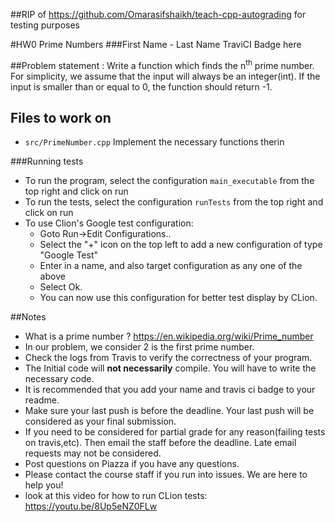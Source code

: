 ##RIP of https://github.com/Omarasifshaikh/teach-cpp-autograding for testing purposes

#HW0 Prime Numbers
###First Name - Last Name
TraviCI Badge here

##Problem statement :
Write a function which finds the n<sup>th</sup> prime number. For simplicity, we assume that the input will always be an integer(int). If the input is smaller than or equal to 0, the function should return -1.

## Files to work on
* `src/PrimeNumber.cpp` Implement the necessary functions therin


###Running tests
* To run the program, select the configuration `main_executable` from the top right and click on run
* To run the tests, select the configuration `runTests` from the top right and click on run
* To use Clion's Google test configuration:
    * Goto Run->Edit Configurations..
    * Select the "+" icon on the top left to add a new configuration of type "Google Test"
    * Enter in a name, and also target configuration as any one of the above
    * Select Ok.
    * You can now use this configuration for better test display by CLion.

##Notes 
* What is a prime number ? https://en.wikipedia.org/wiki/Prime_number
* In our problem, we consider 2 is the first prime number. 
* Check the logs from Travis to verify the correctness of your program.
* The Initial code will **not necessarily** compile. You will have to write the necessary code.
* It is recommended that you add your name and travis ci badge to your readme.
* Make sure your last push is before the deadline. Your last push will be considered as your final submission.
* If you need to be considered for partial grade for any reason(failing tests on travis,etc). Then email the staff before the deadline. Late email requests may not be considered.
* Post questions on Piazza if you have any questions.
* Please contact the course staff if you run into issues. We are here to help you!
* look at this video for how to run CLion tests: https://youtu.be/8Up5eNZ0FLw
